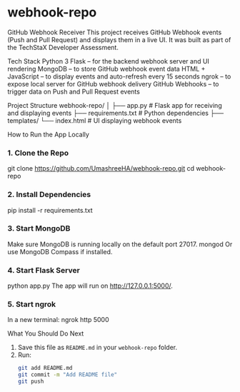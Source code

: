# webhook-repo

GitHub Webhook Receiver
This project receives GitHub Webhook events (Push and Pull Request) and displays them in a live UI. It was built as part of the TechStaX Developer Assessment.

 Tech Stack
Python 3
Flask – for the backend webhook server and UI rendering
MongoDB – to store GitHub webhook event data
HTML + JavaScript – to display events and auto-refresh every 15 seconds
ngrok – to expose local server for GitHub webhook delivery
GitHub Webhooks – to trigger data on Push and Pull Request events

 Project Structure
webhook-repo/ │ 
├── app.py # Flask app for receiving and displaying events 
├── requirements.txt # Python dependencies 
├── templates/ 
    └── index.html # UI displaying webhook events

 How to Run the App Locally
 
### 1. Clone the Repo
git clone https://github.com/UmashreeHA/webhook-repo.git
cd webhook-repo

### 2. Install Dependencies
pip install -r requirements.txt

### 3. Start MongoDB
Make sure MongoDB is running locally on the default port 27017.
mongod
Or use MongoDB Compass if installed.

### 4. Start Flask Server
python app.py
The app will run on http://127.0.0.1:5000/.

### 5. Start ngrok
In a new terminal:
ngrok http 5000

 What You Should Do Next

1. Save this file as `README.md` in your `webhook-repo` folder.
2. Run:
   ```bash
   git add README.md
   git commit -m "Add README file"
   git push
